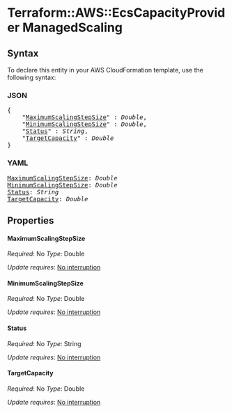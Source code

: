 # Terraform::AWS::EcsCapacityProvider ManagedScaling

## Syntax

To declare this entity in your AWS CloudFormation template, use the following syntax:

### JSON

<pre>
{
    "<a href="#maximumscalingstepsize" title="MaximumScalingStepSize">MaximumScalingStepSize</a>" : <i>Double</i>,
    "<a href="#minimumscalingstepsize" title="MinimumScalingStepSize">MinimumScalingStepSize</a>" : <i>Double</i>,
    "<a href="#status" title="Status">Status</a>" : <i>String</i>,
    "<a href="#targetcapacity" title="TargetCapacity">TargetCapacity</a>" : <i>Double</i>
}
</pre>

### YAML

<pre>
<a href="#maximumscalingstepsize" title="MaximumScalingStepSize">MaximumScalingStepSize</a>: <i>Double</i>
<a href="#minimumscalingstepsize" title="MinimumScalingStepSize">MinimumScalingStepSize</a>: <i>Double</i>
<a href="#status" title="Status">Status</a>: <i>String</i>
<a href="#targetcapacity" title="TargetCapacity">TargetCapacity</a>: <i>Double</i>
</pre>

## Properties

#### MaximumScalingStepSize

_Required_: No
_Type_: Double

_Update requires_: [No interruption](https://docs.aws.amazon.com/AWSCloudFormation/latest/UserGuide/using-cfn-updating-stacks-update-behaviors.html#update-no-interrupt)

#### MinimumScalingStepSize

_Required_: No
_Type_: Double

_Update requires_: [No interruption](https://docs.aws.amazon.com/AWSCloudFormation/latest/UserGuide/using-cfn-updating-stacks-update-behaviors.html#update-no-interrupt)

#### Status

_Required_: No
_Type_: String

_Update requires_: [No interruption](https://docs.aws.amazon.com/AWSCloudFormation/latest/UserGuide/using-cfn-updating-stacks-update-behaviors.html#update-no-interrupt)

#### TargetCapacity

_Required_: No
_Type_: Double

_Update requires_: [No interruption](https://docs.aws.amazon.com/AWSCloudFormation/latest/UserGuide/using-cfn-updating-stacks-update-behaviors.html#update-no-interrupt)


